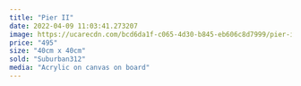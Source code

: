 ```yaml
---
title: "Pier II"
date: 2022-04-09 11:03:41.273207
image: https://ucarecdn.com/bcd6da1f-c065-4d30-b845-eb606c8d7999/pier-ii.jpg
price: "495"
size: "40cm x 40cm"
sold: "Suburban312"
media: "Acrylic on canvas on board"
---
```


